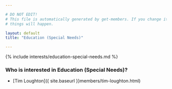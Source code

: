 ```yaml
---

# DO NOT EDIT!
# This file is automatically generated by get-members. If you change it, bad
# things will happen.

layout: default
title: "Education (Special Needs)"

---
```


{% include interests/education-special-needs.md %}

### Who is interested in Education (Special Needs)?


* [Tim Loughton]({ site.baseurl }}members/tim-loughton.html)
